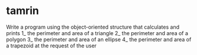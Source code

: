 # tamrin
Write a program using the object-oriented structure that calculates and prints 1_ the perimeter and area of   a triangle 2_ the perimeter and area of   a polygon 3_ the perimeter and area of   an ellipse 4_ the perimeter and area of   a trapezoid at the request of the user
